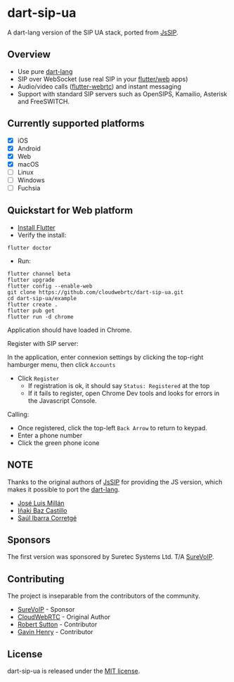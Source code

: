 # dart-sip-ua
A dart-lang version of the SIP UA stack, ported from [JsSIP](https://github.com/versatica/JsSIP).

## Overview
- Use pure [dart-lang](https://dart.dev)
- SIP over WebSocket (use real SIP in your [flutter/web](https://flutter.dev) apps)
- Audio/video calls ([flutter-webrtc](https://github.com/cloudwebrtc/flutter-webrtc)) and instant messaging
- Support with standard SIP servers such as OpenSIPS, Kamailio, Asterisk and FreeSWITCH.

## Currently supported platforms
- [X] iOS
- [X] Android
- [X] Web
- [X] macOS
- [ ] Linux
- [ ] Windows
- [ ] Fuchsia

## Quickstart for Web platform
- [Install Flutter](https://flutter.dev/docs/get-started/install)
- Verify the install:
```
flutter doctor
```
- Run:
```
flutter channel beta
flutter upgrade
flutter config --enable-web
git clone https://github.com/cloudwebrtc/dart-sip-ua.git
cd dart-sip-ua/example
flutter create .
flutter pub get
flutter run -d chrome
```
Application should have loaded in Chrome.

Register with SIP server:

In the application, enter connexion settings by clicking the top-right hamburger menu, then click `Accounts`
- Click `Register`
  - If registration is ok, it should say `Status: Registered` at the top
  - If it fails to register, open Chrome Dev tools and looks for errors in the Javascript Console.

Calling:
- Once registered, click the top-left `Back Arrow` to return to keypad.
- Enter a phone number
- Click the green phone icone

## NOTE
Thanks to the original authors of [JsSIP](https://github.com/versatica/JsSIP) for providing the JS version, which makes it possible to port the [dart-lang](https://dart.dev).
- [José Luis Millán](https://github.com/jmillan)
- [Iñaki Baz Castillo](https://github.com/ibc)
- [Saúl Ibarra Corretgé](https://github.com/saghul)

## Sponsors
The first version was sponsored by Suretec Systems Ltd. T/A [SureVoIP](http://www.surevoip.co.uk).

## Contributing
The project is inseparable from the contributors of the community.
- [SureVoIP](https://github.com/SureVoIP) - Sponsor
- [CloudWebRTC](https://github.com/cloudwebrtc) - Original Author
- [Robert Sutton](https://github.com/rlsutton1) - Contributor
- [Gavin Henry](https://github.com/ghenry) - Contributor

## License
dart-sip-ua is released under the [MIT license](https://github.com/cloudwebrtc/dart-sip-ua/blob/master/LICENSE).
